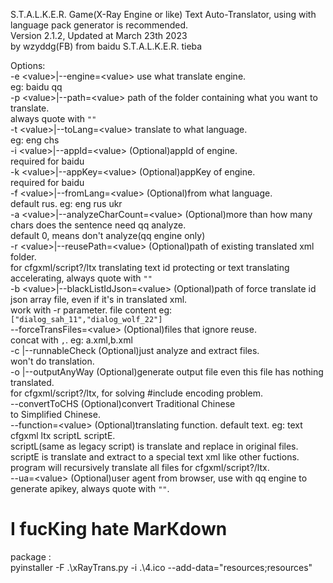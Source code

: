 S.T.A.L.K.E.R. Game(X-Ray Engine or like) Text Auto-Translator, using with language pack generator is recommended.  
Version 2.1.2, Updated at March 23th 2023  
by wzyddg(FB) from baidu S.T.A.L.K.E.R. tieba  
  
Options:  
  -e &lt;value&gt;|--engine=&lt;value&gt;               use what translate engine.  
                                                eg: baidu qq   
  -p &lt;value&gt;|--path=&lt;value&gt;                 path of the folder containing what you want to translate.  
                                                always quote with `""`  
  -t &lt;value&gt;|--toLang=&lt;value&gt;               translate to what language.  
                                                eg: eng chs  
  -i &lt;value&gt;|--appId=&lt;value&gt;                (Optional)appId of engine.  
                                                required for baidu  
  -k &lt;value&gt;|--appKey=&lt;value&gt;               (Optional)appKey of engine.  
                                                required for baidu  
  -f &lt;value&gt;|--fromLang=&lt;value&gt;             (Optional)from what language.  
                                                default rus. eg: eng rus ukr  
  -a &lt;value&gt;|--analyzeCharCount=&lt;value&gt;     (Optional)more than how many chars does the sentence need qq analyze.  
                                                default 0, means don't analyze(qq engine only)  
  -r &lt;value&gt;|--reusePath=&lt;value&gt;            (Optional)path of existing translated xml folder.  
                                                for cfgxml/script?/ltx translating text id protecting or text translating accelerating, always quote with `""`  
  -b &lt;value&gt;|--blackListIdJson=&lt;value&gt;      (Optional)path of force translate id json array file, even if it's in translated xml.  
                                                work with -r parameter. file content eg: `["dialog_sah_11","dialog_wolf_22"]`  
  --forceTransFiles=&lt;value&gt;                 (Optional)files that ignore reuse.  
                                                concat with `,`. eg: a.xml,b.xml  
  -c        |--runnableCheck                (Optional)just analyze and extract files.  
                                                won't do translation.  
  -o        |--outputAnyWay                 (Optional)generate output file even this file has nothing translated.  
                                                for cfgxml/script?/ltx, for solving #include encoding problem.  
  --convertToCHS                            (Optional)convert Traditional Chinese  
                                                to Simplified Chinese.  
  --function=&lt;value&gt;                        (Optional)translating function. default text. eg: text cfgxml ltx scriptL scriptE.  
                                                scriptL(same as legacy script) is translate and replace in original files.  
                                                scriptE is translate and extract to a special text xml like other fuctions.  
                                                program will recursively translate all files for cfgxml/script?/ltx.  
  --ua=&lt;value&gt;                              (Optional)user agent from browser, use with qq engine to generate apikey, always quote with `""`.  
   
   
 # I fuсКing hаtе МаrКdоwn  
   
   
package :  
pyinstaller -F .\xRayTrans.py -i .\4.ico --add-data="resources;resources"  

